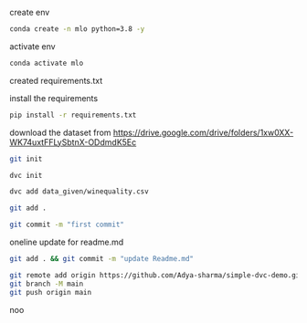 create env

```bash
conda create -n mlo python=3.8 -y
```

activate env
```bash
conda activate mlo
```

created requirements.txt

install the requirements
```bash
pip install -r requirements.txt
```

download the dataset from
https://drive.google.com/drive/folders/1xw0XX-WK74uxtFFLySbtnX-ODdmdK5Ec

```bash
git init
```

```bash
dvc init
```
```bash
dvc add data_given/winequality.csv
```

```bash
git add .
```

```bash
git commit -m "first commit"
```


oneline update for readme.md
```bash
git add . && git commit -m "update Readme.md"
```

```bash
git remote add origin https://github.com/Adya-sharma/simple-dvc-demo.git
git branch -M main
git push origin main
```


noo